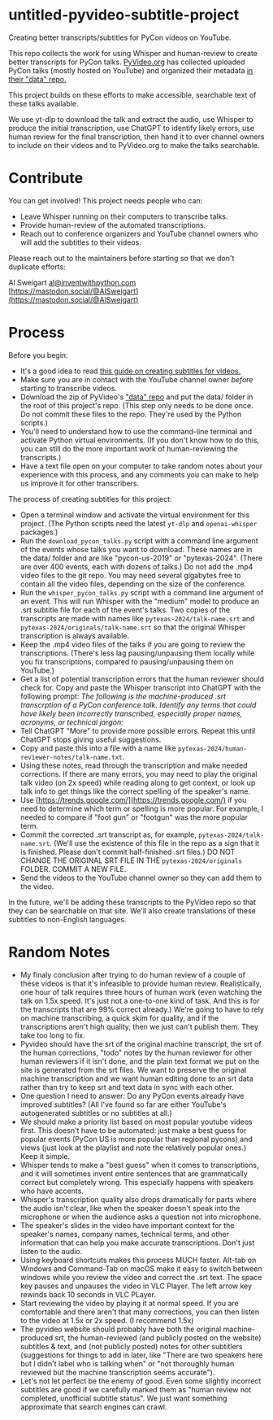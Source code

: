 # untitled-pyvideo-subtitle-project
Creating better transcripts/subtitles for PyCon videos on YouTube.

This repo collects the work for using Whisper and human-review to create better transcripts for PyCon talks. [PyVideo.org](https://pyvideo.org) has collected uploaded PyCon talks (mostly hosted on YouTube) and organized their metadata [in their "data" repo.](https://github.com/pyvideo/data)

This project builds on these efforts to make accessible, searchable text of these talks available.

We use yt-dlp to download the talk and extract the audio, use Whisper to produce the initial transcription, use ChatGPT to identify likely errors, use human review for the final transcription, then hand it to over channel owners to include on their videos and to PyVideo.org to make the talks searchable.


Contribute
==========

You can get involved! This project needs people who can:

- Leave Whisper running on their computers to transcribe talks.
- Provide human-review of the automated transcriptions.
- Reach out to conference organizers and YouTube channel owners who will add the subtitles to their videos.

Please reach out to the maintainers before starting so that we don't duplicate efforts:

Al Sweigart [al@inventwithpython.com](mailto:al@inventwithpython.com) [https://mastodon.social/@AlSweigart](https://mastodon.social/@AlSweigart)

Process
========

Before you begin:

- It's a good idea to read [this guide on creating subtitles for videos.](https://uxdesign.cc/a-guide-to-the-visual-language-of-closed-captions-and-subtitles-2fda5fa2a325)
- Make sure you are in contact with the YouTube channel owner *before* starting to transcribe videos.
- Download the zip of PyVideo's ["data" repo](https://github.com/pyvideo/data/archive/refs/heads/main.zip) and put the data/ folder in the root of this project's repo. (This step only needs to be done once. Do not commit these files to the repo. They're used by the Python scripts.)
- You'll need to understand how to use the command-line terminal and activate Python virtual environments. (If you don't know how to do this, you can still do the more important work of human-reviewing the transcripts.)
- Have a text file open on your computer to take random notes about your experience with this process, and any comments you can make to help us improve it for other transcribers.

The process of creating subtitles for this project:

- Open a terminal window and activate the virtual environment for this project. (The Python scripts need the latest `yt-dlp` and `openai-whisper` packages.)
- Run the `download_pycon_talks.py` script with a command line argument of the events whose talks you want to download. These names are in the data/ folder and are like "pycon-us-2019" or "pytexas-2024". (There are over 400 events, each with dozens of talks.) Do not add the .mp4 video files to the git repo. You may need several gigabytes free to contain all the video files, depending on the size of the conference.
- Run the `whisper_pycon_talks.py` script with a command line argument of an event. This will run Whisper with the "medium" model to produce an .srt subtitle file for each of the event's talks. Two copies of the transcripts are made with names like `pytexas-2024/talk-name.srt` and `pytexas-2024/originals/talk-name.srt` so that the original Whisper transcription is always available.
- Keep the .mp4 video files of the talks if you are going to review the transcriptions. (There's less lag pausing/unpausing them locally while you fix transcriptions, compared to pausing/unpausing them on YouTube.)
- Get a list of potential transcription errors that the human reviewer should check for. Copy and paste the Whisper transcript into ChatGPT with the following prompt: *The following is the machine-produced .srt transcrption of a PyCon conference talk. Identify any terms that could have likely been incorrectly transcribed, especially proper names, acronyms, or technical jargon:*
- Tell ChatGPT "More" to provide more possible errors. Repeat this until ChatGPT stops giving useful suggestions.
- Copy and paste this into a file with a name like `pytexas-2024/human-reviewer-notes/talk-name.txt`.
- Using these notes, read through the transcription and make needed corrections. If there are many errors, you may need to play the original talk video (on 2x speed) while reading along to get context, or look up talk info to get things like the correct spelling of the speaker's name.
- Use [https://trends.google.com/](https://trends.google.com/) if you need to determine which term or spelling is more popular. For example, I needed to compare if "foot gun" or "footgun" was the more popular term.
- Commit the corrected .srt transcript as, for example, `pytexas-2024/talk-name.srt`. (We'll use the existence of this file in the repo as a sign that it is finished. Please don't commit half-finished .srt files.) DO NOT CHANGE THE ORIGINAL SRT FILE IN THE `pytexas-2024/originals` FOLDER. COMMIT A NEW FILE.
- Send the videos to the YouTube channel owner so they can add them to the video.

In the future, we'll be adding these transcripts to the PyVideo repo so that they can be searchable on that site. We'll also create translations of these subtitles to non-English languages.

Random Notes
==============


- My finaly conclusion after trying to do human review of a couple of these videos is that it's infeasible to provide human review. Realistically, one hour of talk requires three hours of human work (even watching the talk on 1.5x speed. It's just not a one-to-one kind of task. And this is for the transcripts that are 99% correct already.) We're going to have to rely on machine transcribing, a quick skim for quality, and if the transcriptions aren't high quality, then we just can't publish them. They take too long to fix.
- Pyvideo should have the srt of the original machine transcript, the srt of the human corrections, "todo" notes by the human reviewer for other human reviewers if it isn't done, and the plain text format we put on the site is generated from the srt files. We want to preserve the original machine transcription and we want human editing done to an srt data rather than try to keep srt and text data in sync with each other.
- One question I need to answer: Do any PyCon events already have improved subtitles? (All I've found so far are either YouTube's autogenerated subtitles or no subtitles at all.)
- We should make a priority list based on most popular youtube videos first. This doesn't have to be automated: just make a best guess for popular events (PyCon US is more popular than regional pycons) and views (just look at the playlist and note the relatively popular ones.) Keep it simple.
- Whisper tends to make a "best guess" when it comes to transcriptions, and it will sometimes invent entire sentences that are grammatically correct but completely wrong. This especially happens with speakers who have accents.
- Whisper's transcription quality also drops dramatically for parts where the audio isn't clear, like when the speaker doesn't speak into the microphone or when the audience asks a question not into microphone.
- The speaker's slides in the video have important context for the speaker's names, company names, technical terms, and other information that can help you make accurate transcriptions. Don't just listen to the audio.
- Using keyboard shortcuts makes this process MUCH faster. Alt-tab on Windows and Command-Tab on macOS make it easy to switch between windows while you review the video and correct the .srt text. The space key pauses and unpauses the video in VLC Player. The left arrow key rewinds back 10 seconds in VLC PLayer.
- Start reviewing the video by playing it at normal speed. If you are comfortable and there aren't that many corrections, you can then listen to the video at 1.5x or 2x speed. (I recommend 1.5x)
- The pyvideo website should probably have both the original machine-produced srt, the human-reviewed (and publicly posted on the website) subtitles & text, and (not publicly posted) notes for other subtitlers (suggestions for things to add in later, like "There are two speakers here but I didn't label who is talking when" or "not thoroughly human reviewed but the machine transcription seems accurate").
- Let's not let perfect be the enemy of good. Even some slightly incorrect subtitles are good if we carefully marked them as "human review not completed, unofficial subtitle status". We just want something approximate that search engines can crawl.
